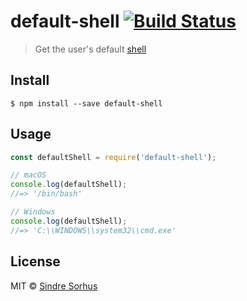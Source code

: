 # default-shell [![Build Status](https://travis-ci.org/sindresorhus/default-shell.svg?branch=master)](https://travis-ci.org/sindresorhus/default-shell)

> Get the user's default [shell](https://en.wikipedia.org/wiki/Shell_(computing))


## Install

```
$ npm install --save default-shell
```


## Usage

```js
const defaultShell = require('default-shell');

// macOS
console.log(defaultShell);
//=> '/bin/bash'

// Windows
console.log(defaultShell);
//=> 'C:\\WINDOWS\\system32\\cmd.exe'
```


## License

MIT © [Sindre Sorhus](http://sindresorhus.com)
